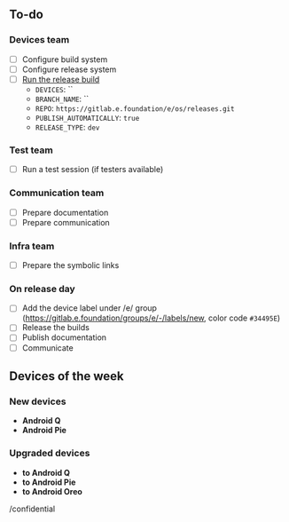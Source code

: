 <!-- If needed, you can edit the template at https://gitlab.e.foundation/e/os/releases/-/edit/master/.gitlab/issue_templates/device-weekly-release.md -->

## To-do

### Devices team

- [ ] Configure build system
- [ ] Configure release system
- [ ] [Run the release build](https://gitlab.e.foundation/e/priv/os/build/pipelines/new)
    - `DEVICES`: ``
    - `BRANCH_NAME`: ``
    - `REPO`: `https://gitlab.e.foundation/e/os/releases.git`
    - `PUBLISH_AUTOMATICALLY`: `true`
    - `RELEASE_TYPE`: `dev`

### Test team

- [ ] Run a test session (if testers available)

### Communication team

- [ ] Prepare documentation
- [ ] Prepare communication

### Infra team

- [ ] Prepare the symbolic links

### On release day

- [ ] Add the device label under /e/ group (https://gitlab.e.foundation/groups/e/-/labels/new, color code `#34495E`)
- [ ] Release the builds
- [ ] Publish documentation
- [ ] Communicate

## Devices of the week

### New devices

- **Android Q**
- **Android Pie**

### Upgraded devices

- **to Android Q**
- **to Android Pie**
- **to Android Oreo**

/confidential
